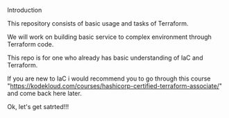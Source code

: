 Introduction

This repository consists of basic usage and tasks of Terraform.

We will work on building basic service to complex environment through Terraform code.

This repo is for one who already has basic understanding of IaC and Terraform.

If you are new to IaC i would recommend you to go through this course "https://kodekloud.com/courses/hashicorp-certified-terraform-associate/" and come back here later.

Ok, let's get satrted!!!
